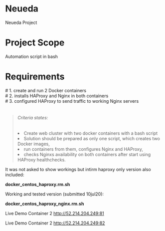 # Neueda
Neueda Project

<h1>Project Scope</h1>
Automation script in bash

<h1>Requirements</h1>
#     1. create and run 2 Docker containers<br>
#     2. installs HAProxy and Nginx in both containers<br>
#     3. configured HAProxy to send traffic to working Nginx servers<br>
<br>
<blockquote>
<h6>Criteria states:</h6>
  <li> Create web cluster with two docker containers with a bash script
  <li> Solution should be prepared as only one script, which creates two Docker images,
  <li> run containers from them, configures Nginx and HAProxy,
  <li> checks Nginxs availability on both containers after start using HAProxy healthchecks.
</blockquote>
It was not asked to show workings but intirm haproxy only version also included:
<p><b>docker_centos_haproxy.rm.sh</b></p>

Working and tested version (submitted 10jul20):
<p><b>docker_centos_haproxy_nginx.rm.sh</b></p>

Live Demo Container 2
http://52.214.204.249:81

Live Demo Container 2
http://52.214.204.249:82

